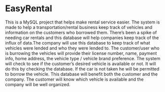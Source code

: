 # EasyRental

This is a MySQL project that helps make rental service easier. The system is made to help a transportation/rental business keep track of vehicles and information on the customers who borrowed them. There’s been a spike of needing car rentals and this database will help companies keep track of the influx of data.The company will use this database to keep track of what vehicles were lended and who they were lended to. The customer/user who is burrowing the vehicles will provide their license number, name, payment info, home address, the vehicle type / vehicle brand preference. The system will check to see if the customer’s desired vehicle is available or not. It will do this by checking the database. If the car is not taken he will be permitted to borrow the vehicle. This database will benefit both the customer and the company. The customer will know which vehicle is available and the company will be well organized.
